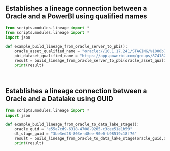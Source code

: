 ## Establishes a  lineage connection between a Oracle and a PowerBI using qualified names

```python
from scripts.modules.lineage import *
from scripts.modules.lineage import *
import json

def example_build_lineage_from_oracle_server_to_pbi():
    oracle_asset_qualified_name = "oracle://10.1.17.241/STAGING/%1000b7b2_ObjectReference"
    pbi_dataset_qualified_name = "https://app.powerbi.com/groups/87418287-152f-44c8-931d-7fd6228dda48/datasets/06fa1311-2951-4f57-9037-4b07824fabde"
    result = build_lineage_from_oracle_server_to_pbi(oracle_asset_qualified_name,pbi_dataset_qualified_name)
    print(result)
```
<br />

## Establishes a  lineage connection between a Oracle and a Datalake using GUID

```python
from scripts.modules.lineage import *
import json

def example_build_lineage_from_oracle_to_data_lake_stage():
    oracle_guid = "e55a7cd9-6318-4708-9205-c3cee51e1b59"
    dl_stage_guid = "3be3ed28-803e-48ee-90e0-b98519c18f76"
    result = build_lineage_from_oracle_to_data_lake_stage(oracle_guid,dl_stage_guid)
    print(result)
```
<br />